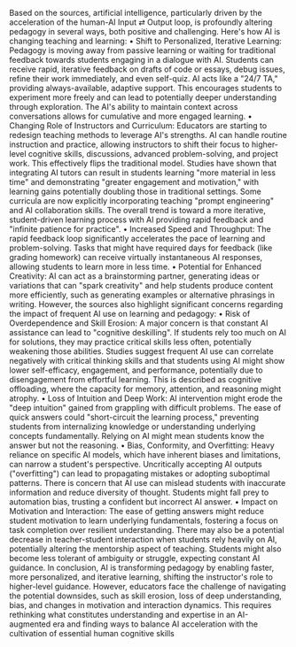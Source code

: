 Based on the sources, artificial intelligence, particularly driven by the acceleration of the human-AI Input ⇄ Output loop, is profoundly altering pedagogy in several ways, both positive and challenging.
Here's how AI is changing teaching and learning:
•
Shift to Personalized, Iterative Learning: Pedagogy is moving away from passive learning or waiting for traditional feedback towards students engaging in a dialogue with AI. Students can receive rapid, iterative feedback on drafts of code or essays, debug issues, refine their work immediately, and even self-quiz. AI acts like a "24/7 TA," providing always-available, adaptive support. This encourages students to experiment more freely and can lead to potentially deeper understanding through exploration. The AI's ability to maintain context across conversations allows for cumulative and more engaged learning.
•
Changing Role of Instructors and Curriculum: Educators are starting to redesign teaching methods to leverage AI's strengths. AI can handle routine instruction and practice, allowing instructors to shift their focus to higher-level cognitive skills, discussions, advanced problem-solving, and project work. This effectively flips the traditional model. Studies have shown that integrating AI tutors can result in students learning "more material in less time" and demonstrating "greater engagement and motivation," with learning gains potentially doubling those in traditional settings. Some curricula are now explicitly incorporating teaching "prompt engineering" and AI collaboration skills. The overall trend is toward a more iterative, student-driven learning process with AI providing rapid feedback and "infinite patience for practice".
•
Increased Speed and Throughput: The rapid feedback loop significantly accelerates the pace of learning and problem-solving. Tasks that might have required days for feedback (like grading homework) can receive virtually instantaneous AI responses, allowing students to learn more in less time.
•
Potential for Enhanced Creativity: AI can act as a brainstorming partner, generating ideas or variations that can "spark creativity" and help students produce content more efficiently, such as generating examples or alternative phrasings in writing.
However, the sources also highlight significant concerns regarding the impact of frequent AI use on learning and pedagogy:
•
Risk of Overdependence and Skill Erosion: A major concern is that constant AI assistance can lead to "cognitive deskilling". If students rely too much on AI for solutions, they may practice critical skills less often, potentially weakening those abilities. Studies suggest frequent AI use can correlate negatively with critical thinking skills and that students using AI might show lower self-efficacy, engagement, and performance, potentially due to disengagement from effortful learning. This is described as cognitive offloading, where the capacity for memory, attention, and reasoning might atrophy.
•
Loss of Intuition and Deep Work: AI intervention might erode the "deep intuition" gained from grappling with difficult problems. The ease of quick answers could "short-circuit the learning process," preventing students from internalizing knowledge or understanding underlying concepts fundamentally. Relying on AI might mean students know the answer but not the reasoning.
•
Bias, Conformity, and Overfitting: Heavy reliance on specific AI models, which have inherent biases and limitations, can narrow a student's perspective. Uncritically accepting AI outputs ("overfitting") can lead to propagating mistakes or adopting suboptimal patterns. There is concern that AI use can mislead students with inaccurate information and reduce diversity of thought. Students might fall prey to automation bias, trusting a confident but incorrect AI answer.
•
Impact on Motivation and Interaction: The ease of getting answers might reduce student motivation to learn underlying fundamentals, fostering a focus on task completion over resilient understanding. There may also be a potential decrease in teacher-student interaction when students rely heavily on AI, potentially altering the mentorship aspect of teaching. Students might also become less tolerant of ambiguity or struggle, expecting constant AI guidance.
In conclusion, AI is transforming pedagogy by enabling faster, more personalized, and iterative learning, shifting the instructor's role to higher-level guidance. However, educators face the challenge of navigating the potential downsides, such as skill erosion, loss of deep understanding, bias, and changes in motivation and interaction dynamics. This requires rethinking what constitutes understanding and expertise in an AI-augmented era and finding ways to balance AI acceleration with the cultivation of essential human cognitive skills
